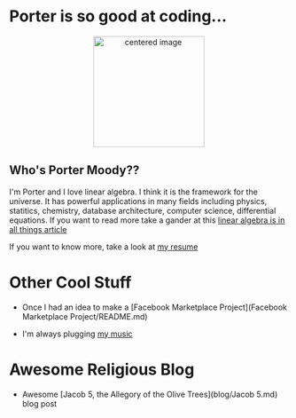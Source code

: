 # Porter is so good at coding...

<p class="aligncenter">
    <img src="images/crop_myslef.jpg" alt="centered image" width="200" height="200"/>
</p>

<style>
.aligncenter {
    text-align: center;
}
</style>


## Who's Porter Moody??
I'm Porter and I love linear algebra. I think it is the framework for the universe. It has powerful applications in many fields including physics, statitics, chemistry, database architecture, computer science, differential equations. If you want to read more take a gander at this <a href="article/" target="_blank">linear algebra is in all things article</a>

If you want to know more, take a look at <a href="resume/" target="_blank">my resume</a>

# Other Cool Stuff
 - Once I had an idea to make a [Facebook Marketplace Project](Facebook Marketplace Project/README.md)

 - I'm always plugging <a href="https://open.spotify.com/artist/5cPd79HlwskcQGkXXSpgQA?si=xbSpWU33S1yRsxYCHSzEHw" target="_blank">my music</a>

# Awesome Religious Blog

 - Awesome [Jacob 5, the Allegory of the Olive Trees](blog/Jacob 5.md) blog post

<!-- ### Footer

Last updated: December 2020 -->
